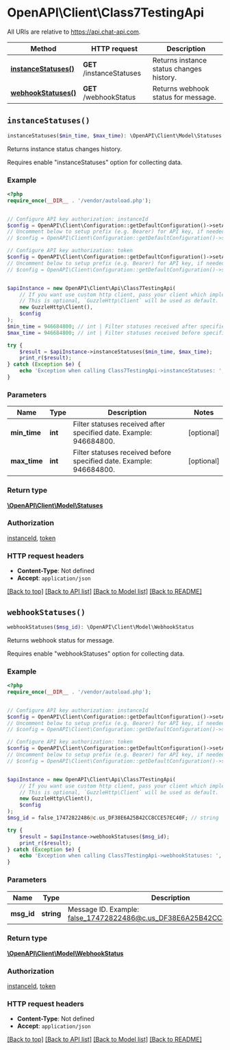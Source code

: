 # OpenAPI\Client\Class7TestingApi

All URIs are relative to https://api.chat-api.com.

Method | HTTP request | Description
------------- | ------------- | -------------
[**instanceStatuses()**](Class7TestingApi.md#instanceStatuses) | **GET** /instanceStatuses | Returns instance status changes history.
[**webhookStatuses()**](Class7TestingApi.md#webhookStatuses) | **GET** /webhookStatus | Returns webhook status for message.


## `instanceStatuses()`

```php
instanceStatuses($min_time, $max_time): \OpenAPI\Client\Model\Statuses
```

Returns instance status changes history.

Requires enable \"instanceStatuses\" option for collecting data.

### Example

```php
<?php
require_once(__DIR__ . '/vendor/autoload.php');


// Configure API key authorization: instanceId
$config = OpenAPI\Client\Configuration::getDefaultConfiguration()->setApiKey('instanceId', 'YOUR_API_KEY');
// Uncomment below to setup prefix (e.g. Bearer) for API key, if needed
// $config = OpenAPI\Client\Configuration::getDefaultConfiguration()->setApiKeyPrefix('instanceId', 'Bearer');

// Configure API key authorization: token
$config = OpenAPI\Client\Configuration::getDefaultConfiguration()->setApiKey('token', 'YOUR_API_KEY');
// Uncomment below to setup prefix (e.g. Bearer) for API key, if needed
// $config = OpenAPI\Client\Configuration::getDefaultConfiguration()->setApiKeyPrefix('token', 'Bearer');


$apiInstance = new OpenAPI\Client\Api\Class7TestingApi(
    // If you want use custom http client, pass your client which implements `GuzzleHttp\ClientInterface`.
    // This is optional, `GuzzleHttp\Client` will be used as default.
    new GuzzleHttp\Client(),
    $config
);
$min_time = 946684800; // int | Filter statuses received after specified date. Example: 946684800.
$max_time = 946684800; // int | Filter statuses received before specified date. Example: 946684800.

try {
    $result = $apiInstance->instanceStatuses($min_time, $max_time);
    print_r($result);
} catch (Exception $e) {
    echo 'Exception when calling Class7TestingApi->instanceStatuses: ', $e->getMessage(), PHP_EOL;
}
```

### Parameters

Name | Type | Description  | Notes
------------- | ------------- | ------------- | -------------
 **min_time** | **int**| Filter statuses received after specified date. Example: 946684800. | [optional]
 **max_time** | **int**| Filter statuses received before specified date. Example: 946684800. | [optional]

### Return type

[**\OpenAPI\Client\Model\Statuses**](../Model/Statuses.md)

### Authorization

[instanceId](../../README.md#instanceId), [token](../../README.md#token)

### HTTP request headers

- **Content-Type**: Not defined
- **Accept**: `application/json`

[[Back to top]](#) [[Back to API list]](../../README.md#endpoints)
[[Back to Model list]](../../README.md#models)
[[Back to README]](../../README.md)

## `webhookStatuses()`

```php
webhookStatuses($msg_id): \OpenAPI\Client\Model\WebhookStatus
```

Returns webhook status for message.

Requires enable \"webhookStatuses\" option for collecting data.

### Example

```php
<?php
require_once(__DIR__ . '/vendor/autoload.php');


// Configure API key authorization: instanceId
$config = OpenAPI\Client\Configuration::getDefaultConfiguration()->setApiKey('instanceId', 'YOUR_API_KEY');
// Uncomment below to setup prefix (e.g. Bearer) for API key, if needed
// $config = OpenAPI\Client\Configuration::getDefaultConfiguration()->setApiKeyPrefix('instanceId', 'Bearer');

// Configure API key authorization: token
$config = OpenAPI\Client\Configuration::getDefaultConfiguration()->setApiKey('token', 'YOUR_API_KEY');
// Uncomment below to setup prefix (e.g. Bearer) for API key, if needed
// $config = OpenAPI\Client\Configuration::getDefaultConfiguration()->setApiKeyPrefix('token', 'Bearer');


$apiInstance = new OpenAPI\Client\Api\Class7TestingApi(
    // If you want use custom http client, pass your client which implements `GuzzleHttp\ClientInterface`.
    // This is optional, `GuzzleHttp\Client` will be used as default.
    new GuzzleHttp\Client(),
    $config
);
$msg_id = false_17472822486@c.us_DF38E6A25B42CC8CCE57EC40F; // string | Message ID. Example: false_17472822486@c.us_DF38E6A25B42CC8CCE57EC40F.

try {
    $result = $apiInstance->webhookStatuses($msg_id);
    print_r($result);
} catch (Exception $e) {
    echo 'Exception when calling Class7TestingApi->webhookStatuses: ', $e->getMessage(), PHP_EOL;
}
```

### Parameters

Name | Type | Description  | Notes
------------- | ------------- | ------------- | -------------
 **msg_id** | **string**| Message ID. Example: false_17472822486@c.us_DF38E6A25B42CC8CCE57EC40F. |

### Return type

[**\OpenAPI\Client\Model\WebhookStatus**](../Model/WebhookStatus.md)

### Authorization

[instanceId](../../README.md#instanceId), [token](../../README.md#token)

### HTTP request headers

- **Content-Type**: Not defined
- **Accept**: `application/json`

[[Back to top]](#) [[Back to API list]](../../README.md#endpoints)
[[Back to Model list]](../../README.md#models)
[[Back to README]](../../README.md)
